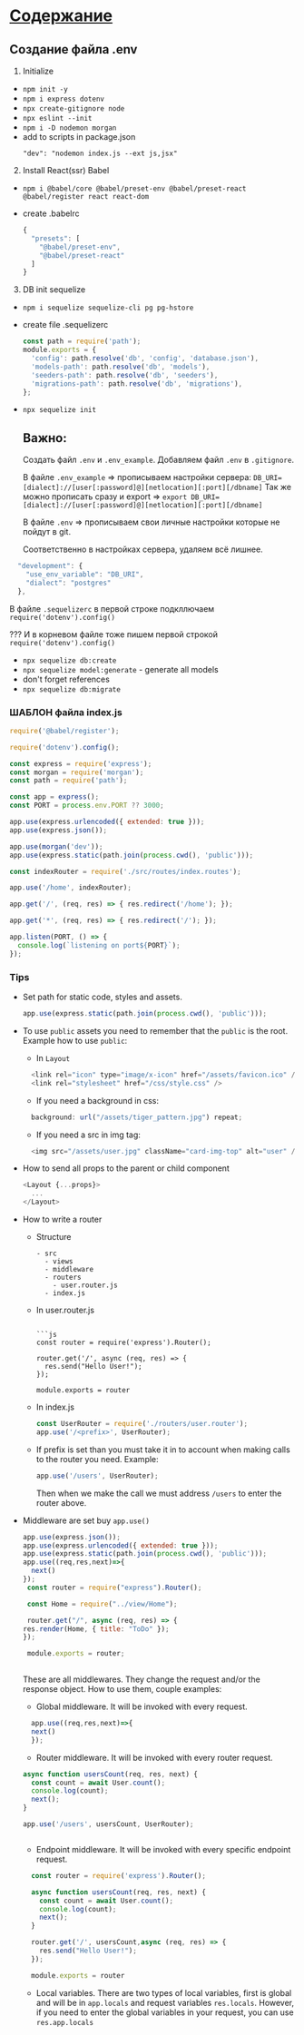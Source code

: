 # [Содержание](../README.md)

## Создание файла .env

1. Initialize

- `npm init -y`
- `npm i express dotenv`
- `npx create-gitignore node`
- `npx eslint --init`
- `npm i -D nodemon morgan`
- add to scripts in package.json
  ```
  "dev": "nodemon index.js --ext js,jsx"
  ```

2. Install React(ssr) Babel

- `npm i @babel/core @babel/preset-env @babel/preset-react @babel/register react react-dom`

- create .babelrc

  ```js
  {
    "presets": [
      "@babel/preset-env",
      "@babel/preset-react"
    ]
  }
  ```

3. DB init sequelize

- `npm i sequelize sequelize-cli pg pg-hstore`

- create file .sequelizerc

  ```js
  const path = require('path');
  module.exports = {
    'config': path.resolve('db', 'config', 'database.json'),
    'models-path': path.resolve('db', 'models'),
    'seeders-path': path.resolve('db', 'seeders'),
    'migrations-path': path.resolve('db', 'migrations'),
  };
  ```

- `npx sequelize init`

  ## Важно:

  Создать файл `.env` и `.env_example`. 
  Добавляем файл `.env` в `.gitignore`.

  В файле `.env_example` => прописываем настройки сервера: `DB_URI=[dialect]://[user[:password]@][netlocation][:port][/dbname]`
  Так же можно прописать сразу и export => `export DB_URI=[dialect]://[user[:password]@][netlocation][:port][/dbname]`

  В файле `.env` => прописываем свои личные настройки которые не пойдут в git.

  Соответственно в настройках сервера, удаляем всё лишнее.
```js
  "development": {
    "use_env_variable": "DB_URI",
    "dialect": "postgres"
  },
  ```
  В файле `.sequelizerc` в первой строке подкллючаем `require('dotenv').config()`

  ??? И в корневом файле тоже пишем первой строкой `require('dotenv').config()`

- `npx sequelize db:create`
- `npx sequelize model:generate` - generate all models
- don't forget references
- `npx sequelize db:migrate`

### ШАБЛОН файла index.js

```js
require('@babel/register');

require('dotenv').config();

const express = require('express');
const morgan = require('morgan');
const path = require('path');

const app = express();
const PORT = process.env.PORT ?? 3000;

app.use(express.urlencoded({ extended: true }));
app.use(express.json());

app.use(morgan('dev'));
app.use(express.static(path.join(process.cwd(), 'public')));

const indexRouter = require('./src/routes/index.routes');

app.use('/home', indexRouter);

app.get('/', (req, res) => { res.redirect('/home'); });

app.get('*', (req, res) => { res.redirect('/'); });

app.listen(PORT, () => {
  console.log(`listening on port${PORT}`);
});
```

### Tips

- Set path for static code, styles and assets.
  ```js
  app.use(express.static(path.join(process.cwd(), 'public')));
  ```

- To use `public` assets you need to remember that the `public` is the root. Example how to use `public`:
  - In `Layout`
  ```js
    <link rel="icon" type="image/x-icon" href="/assets/favicon.ico" />
    <link rel="stylesheet" href="/css/style.css" />
  ```
  - If you need a background in css:
  ```js
    background: url("/assets/tiger_pattern.jpg") repeat;
  ```
  - If you need a src in img tag:
  ```js
    <img src="/assets/user.jpg" className="card-img-top" alt="user" />
  ```
- How to send all props to the parent or child component

  ```js
  <Layout {...props}>
    ...
  </Layout>
  ```

- How to write a router
  - Structure
    ```
    - src
      - views
      - middleware
      - routers
        - user.router.js
      - index.js
  - In user.router.js

    ```
    
    ```js
    const router = require('express').Router();

    router.get('/', async (req, res) => {
      res.send("Hello User!");
    });

    module.exports = router
    ```

  - In index.js
    ```js
    const UserRouter = require('./routers/user.router');
    app.use('/<prefix>', UserRouter);
    ```
  - If prefix is set than you must take it in to account when   making calls to the router you need. Example: 
    ```js
    app.use('/users', UserRouter);
    ```
    Then when we make the call we must address `/users` to enter the router above.

- Middleware are set buy `app.use()`
  ```js
  app.use(express.json());
  app.use(express.urlencoded({ extended: true }));
  app.use(express.static(path.join(process.cwd(), 'public')));
  app.use((req,res,next)=>{
    next()
  });
   const router = require("express").Router();

   const Home = require("../view/Home");

   router.get("/", async (req, res) => {
  res.render(Home, { title: "ToDo" });
  });

   module.exports = router;
 
  ```
  These are all middlewares. They change the request and/or the response object.
  How to use them, couple examples:
  - Global middleware. It will be invoked with every request.
  ```js
    app.use((req,res,next)=>{
    next()
    });
  ```
  - Router middleware. It will be invoked with every router request.
  ```js
  async function usersCount(req, res, next) {
    const count = await User.count();
    console.log(count);
    next();
  }
  
  app.use('/users', usersCount, UserRouter);



  ```
  - Endpoint middleware. It will be invoked with every specific endpoint request.
  ```js
    const router = require('express').Router();

    async function usersCount(req, res, next) {
      const count = await User.count();
      console.log(count);
      next();
    }

    router.get('/', usersCount,async (req, res) => {
      res.send("Hello User!");
    });

    module.exports = router
  ```

  - Local variables. There are two types of local variables, first is global and will be in `app.locals` and request variables `res.locals`. However, if you need to enter the global variables in your request, you can use `res.app.locals`
 
